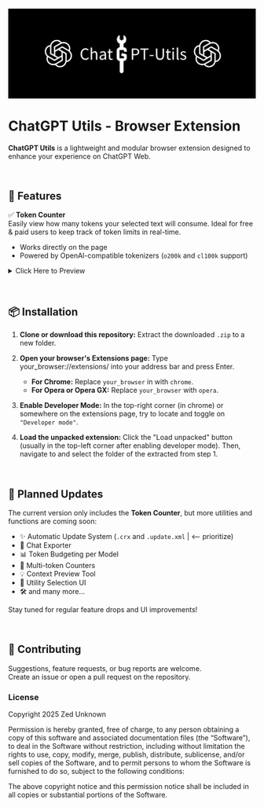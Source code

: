 [<img align="center" alt="banner" src="https://github.com/DaveUnknown/image-library/blob/main/ChatGPT-Utils/banner.png">](#)

# ChatGPT Utils - Browser Extension

**ChatGPT Utils** is a lightweight and modular browser extension designed to enhance your experience on ChatGPT Web.

&nbsp;
&nbsp;

## 🚀 Features

✅ **Token Counter**  
Easily view how many tokens your selected text will consume. Ideal for free & paid users to keep track of token limits in real-time.

- Works directly on the page
- Powered by OpenAI-compatible tokenizers (`o200k` and `cl100k` support)

<details>
<summary>Click Here to Preview</summary>
   
  ![Theme Compatibility Preview](https://raw.githubusercontent.com/DaveUnknown/image-library/main/ChatGPT-Utils/token-counter-theme-compatibility.png)
</details>

&nbsp;

## 📦 Installation

1. **Clone or download this repository:**
Extract the downloaded `.zip` to a new folder.

2. **Open your browser's Extensions page:** 
Type your_browser://extensions/ into your address bar and press Enter.
   - **For Chrome:** Replace `your_browser` in with `chrome`.
   - **For Opera or Opera GX:** Replace `your_browser` with `opera`.

3. **Enable Developer Mode:** 
In the top-right corner (in chrome) or somewhere on the extensions page, try to locate and toggle on `"Developer mode"`.

4. **Load the unpacked extension:** 
Click the "Load unpacked" button (usually in the top-left corner after enabling developer mode). Then, navigate to and select the folder of the extracted from step 1.

&nbsp;

## 🔄 Planned Updates

The current version only includes the **Token Counter**, but more utilities and functions are coming soon:

- ✨ Automatic Update System (`.crx` and `.update.xml` | <-- prioritize)
- 📄 Chat Exporter
- 📊 Token Budgeting per Model
- 🎫 Multi-token Counters
- 💡 Context Preview Tool
- 🧩 Utility Selection UI
- 🛠️ and many more...

Stay tuned for regular feature drops and UI improvements!

&nbsp;

## 🤝 Contributing

Suggestions, feature requests, or bug reports are welcome.  
Create an issue or open a pull request on the repository.

### License

Copyright 2025 Zed Unknown

Permission is hereby granted, free of charge, to any person obtaining a copy of this software and associated documentation files (the “Software”), to deal in the Software without restriction, including without limitation the rights to use, copy, modify, merge, publish, distribute, sublicense, and/or sell copies of the Software, and to permit persons to whom the Software is furnished to do so, subject to the following conditions:

The above copyright notice and this permission notice shall be included in all copies or substantial portions of the Software.